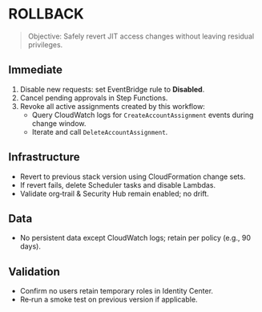 # ROLLBACK

> Objective: Safely revert JIT access changes without leaving residual privileges.

## Immediate
1. Disable new requests: set EventBridge rule to **Disabled**.
2. Cancel pending approvals in Step Functions.
3. Revoke all active assignments created by this workflow:
   - Query CloudWatch logs for `CreateAccountAssignment` events during change window.
   - Iterate and call `DeleteAccountAssignment`.

## Infrastructure
- Revert to previous stack version using CloudFormation change sets.
- If revert fails, delete Scheduler tasks and disable Lambdas.
- Validate org‑trail & Security Hub remain enabled; no drift.

## Data
- No persistent data except CloudWatch logs; retain per policy (e.g., 90 days).

## Validation
- Confirm no users retain temporary roles in Identity Center.
- Re‑run a smoke test on previous version if applicable.